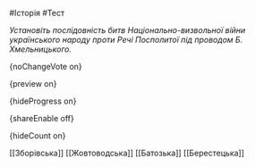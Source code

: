 #Історія #Тест

*Установіть послідовність битв Національно-визвольної війни українського  народу проти Речі Посполитої під проводом Б. Хмельницького.*

{noChangeVote on}

{preview on}

{hideProgress on}

{shareEnable off}

{hideCount on}

[[Зборівська]]
[[Жовтоводська]]
[[Батозька]]
[[Берестецька]]
